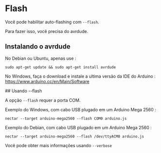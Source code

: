 # Flash

Você pode habilitar auto-flashing com `--flash`.

Para fazer isso, você precisa do avrdude.

## Instalando o avrdude

No Debian ou Ubuntu, apenas use :

```
sudo apt-get update && sudo apt-get install avrdude
```

No Windows, faça o download e instale a ultima versão da IDE do Arduino : https://www.arduino.cc/en/Main/Software

## Usando --flash

A opção `--flash` requer a porta COM.

Exemplo do Windows, com cabo USB plugado em um Arduino Mega 2560 :

```
nectar --target arduino-mega2560 --flash COM0 arduino.js
```

Exemplo do Debian, com cabo USB plugado em um Arduino Mega 2560 :

```
nectar --target arduino-mega2560 --flash /dev/ttyACM0 arduino.js
```

Você pode obter mais informações usando `--verbose`
